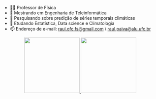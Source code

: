 - 👨‍🔬 Professor de Física
- 🔭 Mestrando em Engenharia de Teleinformática 
- 📖 Pesquisando sobre predição de séries temporais climáticas
- 🌱 Etudando Estatística, Data science e Climatologia
- 📫 Endereço de e-mail: raul.ofc.fs@gmail.com \ raul.paiva@alu.ufc.br

<div align="center">
  <a href="https://github.com/Raul-rx7">
  <img height="180em" src="https://github-readme-stats.vercel.app/api?username=Raul-rx7&show_icons=true&theme=tokyonight&include_all_commits=true&count_private=true"/>
  <img height="180em" src="https://github-readme-stats.vercel.app/api/top-langs/?username=Raul-rx7&layout=compact&langs_count=7&theme=tokyonight"/>
</div>

